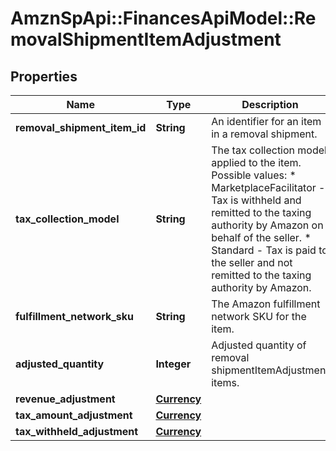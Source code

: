 # AmznSpApi::FinancesApiModel::RemovalShipmentItemAdjustment

## Properties
Name | Type | Description | Notes
------------ | ------------- | ------------- | -------------
**removal_shipment_item_id** | **String** | An identifier for an item in a removal shipment. | [optional] 
**tax_collection_model** | **String** | The tax collection model applied to the item.  Possible values:  * MarketplaceFacilitator - Tax is withheld and remitted to the taxing authority by Amazon on behalf of the seller.  * Standard - Tax is paid to the seller and not remitted to the taxing authority by Amazon. | [optional] 
**fulfillment_network_sku** | **String** | The Amazon fulfillment network SKU for the item. | [optional] 
**adjusted_quantity** | **Integer** | Adjusted quantity of removal shipmentItemAdjustment items. | [optional] 
**revenue_adjustment** | [**Currency**](Currency.md) |  | [optional] 
**tax_amount_adjustment** | [**Currency**](Currency.md) |  | [optional] 
**tax_withheld_adjustment** | [**Currency**](Currency.md) |  | [optional] 

